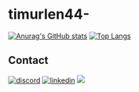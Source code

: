 # timurlen44-

[![Anurag's GitHub stats](https://github-readme-stats.anuraghazra1.vercel.app/api?username=timurlen44&count_private=true&include_all_commits=true&hide=contribs&show_icons=true&cache_seconds=1800)](https://github.com/timurlen44)
[![Top Langs](https://github-readme-stats.vercel.app/api/top-langs/?username=timurlen44&exclude_repo=https://github.com/timurlen44.github.io,free-for-dev&layout=compact&langs_count=8)](https://github.com/timurlen44)



## **Contact**


[![discord](https://img.shields.io/badge/Discord-7289DA?style=for-the-badge&logo=discord&logoColor=white)](https://discord.gg/Dn2VVdUg)
[![linkedin](https://img.shields.io/badge/LinkedIn-0077B5?style=for-the-badge&logo=linkedin&logoColor=white)](https://www.linkedin.com/in/muhammed-emin-tan%C4%B1k-4ba683169/
)
<a href="mailto:muhammedemintanik63@gmail.com">
<img src="https://img.shields.io/badge/-Gmail-c14321?logo=Gmail&logoColor=red&style=social">
</a>

